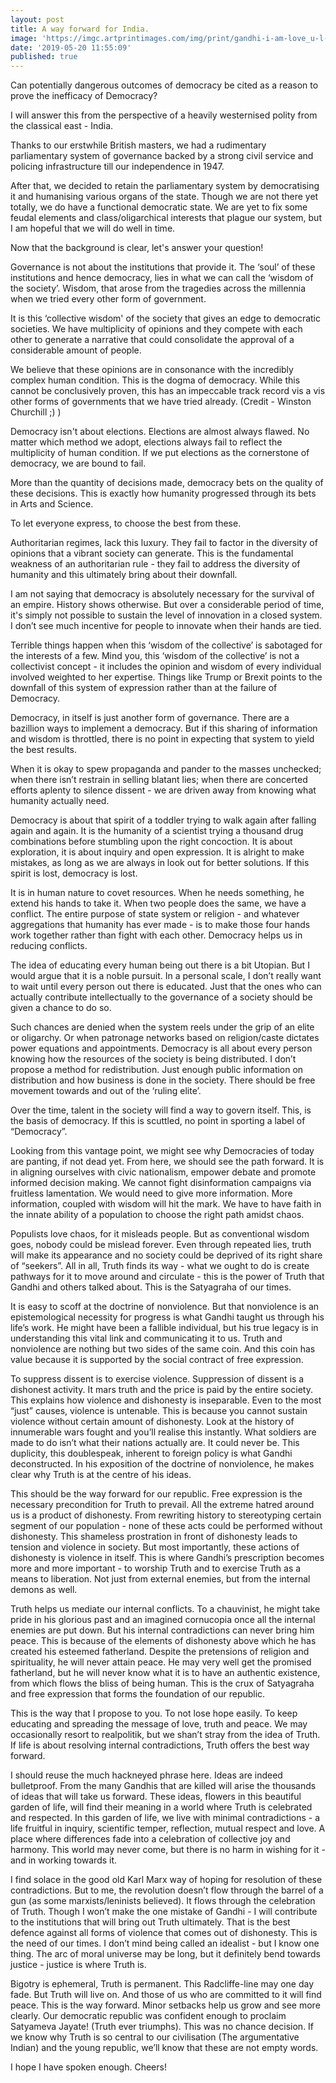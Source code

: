 ```yaml
---
layout: post
title: A way forward for India.
image: 'https://imgc.artprintimages.com/img/print/gandhi-i-am-love_u-l-f8gkdd0.jpg'
date: '2019-05-20 11:55:09'
published: true
---
```


Can potentially dangerous outcomes of democracy be cited as a reason to prove the inefficacy of Democracy?

I will answer this from the perspective of a heavily westernised polity from the classical east - India.

Thanks to our erstwhile British masters, we had a rudimentary parliamentary system of governance backed by a strong civil service and policing infrastructure till our independence in 1947.

After that, we decided to retain the parliamentary system by democratising it and humanising various organs of the state. Though we are not there yet totally, we do have a functional democratic state. We are yet to fix some feudal elements and class/oligarchical interests that plague our system, but I am hopeful that we will do well in time.

Now that the background is clear, let's answer your question!

Governance is not about the institutions that provide it. The ‘soul’ of these institutions and hence democracy, lies in what we can call the ‘wisdom of the society’. Wisdom, that arose from the tragedies across the millennia when we tried every other form of government.

It is this ‘collective wisdom' of the society that gives an edge to democratic societies. We have multiplicity of opinions and they compete with each other to generate a narrative that could consolidate the approval of a considerable amount of people.

We believe that these opinions are in consonance with the incredibly complex human condition. This is the dogma of democracy. While this cannot be conclusively proven, this has an impeccable track record vis a vis other forms of governments that we have tried already. (Credit - Winston Churchill ;) )

Democracy isn't about elections. Elections are almost always flawed. No matter which method we adopt, elections always fail to reflect the multiplicity of human condition. If we put elections as the cornerstone of democracy, we are bound to fail.

More than the quantity of decisions made, democracy bets on the quality of these decisions. This is exactly how humanity progressed through its bets in Arts and Science.

To let everyone express, to choose the best from these.

Authoritarian regimes, lack this luxury. They fail to factor in the diversity of opinions that a vibrant society can generate. This is the fundamental weakness of an authoritarian rule - they fail to address the diversity of humanity and this ultimately bring about their downfall.

I am not saying that democracy is absolutely necessary for the survival of an empire. History shows otherwise. But over a considerable period of time, it's simply not possible to sustain the level of innovation in a closed system. I don’t see much incentive for people to innovate when their hands are tied.

Terrible things happen when this ‘wisdom of the collective’ is sabotaged for the interests of a few. Mind you, this ‘wisdom of the collective’ is not a collectivist concept - it includes the opinion and wisdom of every individual involved weighted to her expertise. Things like Trump or Brexit points to the downfall of this system of expression rather than at the failure of Democracy.

Democracy, in itself is just another form of governance. There are a bazillion ways to implement a democracy. But if this sharing of information and wisdom is throttled, there is no point in expecting that system to yield the best results.

When it is okay to spew propaganda and pander to the masses unchecked; when there isn’t restrain in selling blatant lies; when there are concerted efforts aplenty to silence dissent - we are driven away from knowing what humanity actually need.

Democracy is about that spirit of a toddler trying to walk again after falling again and again. It is the humanity of a scientist trying a thousand drug combinations before stumbling upon the right concoction. It is about exploration, it is about inquiry and open expression. It is alright to make mistakes, as long as we are always in look out for better solutions. If this spirit is lost, democracy is lost.

It is in human nature to covet resources. When he needs something, he extend his hands to take it. When two people does the same, we have a conflict. The entire purpose of state system or religion - and whatever aggregations that humanity has ever made - is to make those four hands work together rather than fight with each other. Democracy helps us in reducing conflicts.

The idea of educating every human being out there is a bit Utopian. But I would argue that it is a noble pursuit. In a personal scale, I don’t really want to wait until every person out there is educated. Just that the ones who can actually contribute intellectually to the governance of a society should be given a chance to do so.

Such chances are denied when the system reels under the grip of an elite or oligarchy. Or when patronage networks based on religion/caste dictates power equations and appointments. Democracy is all about every person knowing how the resources of the society is being distributed. I don’t propose a method for redistribution. Just enough public information on distribution and how business is done in the society. There should be free movement towards and out of the ‘ruling elite’.

Over the time, talent in the society will find a way to govern itself. This, is the basis of democracy. If this is scuttled, no point in sporting a label of “Democracy”.

Looking from this vantage point, we might see why Democracies of today are panting, if not dead yet.
From here, we should see the path forward. It is in aligning ourselves with civic nationalism, empower debate and promote informed decision making. We cannot fight disinformation campaigns via fruitless lamentation. We would need to give more information. More information, coupled with wisdom will hit the mark. We have to have faith in the innate ability of a population to choose the right path amidst chaos. 

Populists love chaos, for it misleads people. But as conventional wisdom goes, nobody could be mislead forever. Even through repeated lies, truth will make its appearance and no society could be deprived of its right share of “seekers”. All in all, Truth finds its way - what we ought to do is create pathways for it to move around and circulate - this is the power of Truth that Gandhi and others talked about. This is the Satyagraha of our times. 

It is easy to scoff at the doctrine of nonviolence. But that nonviolence is an epistemological necessity for progress is what Gandhi taught us through his life’s work. He might have been a fallible individual, but his true legacy is in understanding this vital link and communicating it to us. Truth and nonviolence are nothing but two sides of the same coin. And this coin has value because it is supported by the social contract of free expression.

To suppress dissent is to exercise violence. Suppression of dissent is a dishonest activity. It mars truth and the price is paid by the entire society. This explains how violence and dishonesty is inseparable. Even to the most “just” causes, violence is untenable. This is because you cannot sustain violence without certain amount of dishonesty. Look at the history of innumerable wars fought and you’ll realise this instantly. What soldiers are made to do isn’t what their nations actually are. It could never be. This duplicity, this doublespeak, inherent to foreign policy is what Gandhi deconstructed. In his exposition of the doctrine of nonviolence, he makes clear why Truth is at the centre of his ideas.

This should be the way forward for our republic. Free expression is the necessary precondition for Truth to prevail. All the extreme hatred around us is a product of dishonesty. From rewriting history to stereotyping certain segment of our population - none of these acts could be performed without dishonesty. This shameless prostration in front of dishonesty leads to tension and violence in society. But most importantly, these actions of dishonesty is violence in itself. This is where Gandhi’s prescription becomes more and more important - to worship Truth and to exercise Truth as a means to liberation. Not just from external enemies, but from the internal demons as well.

Truth helps us mediate our internal conflicts. To a chauvinist, he might take pride in his glorious past and an imagined cornucopia once all the internal enemies are put down. But his internal contradictions can never bring him peace. This is because of the elements of dishonesty above which he has created his esteemed fatherland. Despite the pretensions of religion and spirituality, he will never attain peace. He may very well get the promised fatherland, but he will never know what it is to have an authentic existence, from which flows the bliss of being human. This is the crux of Satyagraha and free expression that forms the foundation of our republic. 

This is the way that I propose to you. To not lose hope easily. To keep educating and spreading the message of love, truth and peace. We may occasionally resort to realpolitik, but we shan’t stray from the idea of Truth. If life is about resolving internal contradictions, Truth offers the best way forward. 

I should reuse the much hackneyed phrase here. Ideas are indeed bulletproof. From the many Gandhis that are killed will arise the thousands of ideas that will take us forward. These ideas, flowers in this beautiful garden of life, will find their meaning in a world where Truth is celebrated and respected. In this garden of life, we live with minimal contradictions - a life fruitful in inquiry, scientific temper, reflection, mutual respect and love. A place where differences fade into a celebration of collective joy and harmony. This world may never come, but there is no harm in wishing for it - and in working towards it. 

I find solace in the good old Karl Marx way of hoping for resolution of these contradictions. But to me, the revolution doesn’t flow through the barrel of a gun (as some marxists/leninists believed). It flows through the celebration of Truth. Though I won’t make the one mistake of Gandhi - I will contribute to the institutions that will bring out Truth ultimately. That is the best defence against all forms of violence that comes out of dishonesty. This is the need of our times. I don’t mind being called an idealist - but I know one thing. The arc of moral universe may be long, but it definitely bend towards justice - justice is where Truth is.

Bigotry is ephemeral, Truth is permanent. This Radcliffe-line may one day fade. But Truth will live on. And those of us who are committed to it will find peace. This is the way forward. Minor setbacks help us grow and see more clearly. Our democratic republic was confident enough to proclaim Satyameva Jayate! (Truth ever triumphs). This was no chance decision. If we know why Truth is so central to our civilisation (The argumentative Indian) and the young republic, we’ll know that these are not empty words.

I hope I have spoken enough. Cheers!
